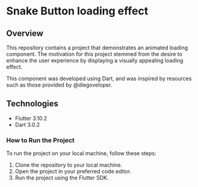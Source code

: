 # Snake Button loading effect

## Overview

This repository contains a project that demonstrates an animated loading component. The motivation for this project stemmed from the desire to enhance the user experience by displaying a visually appealing loading effect.

This component was developed using Dart, and was inspired by resources such as those provided by @diegoveloper.

## Technologies

- Flutter 3.10.2
- Dart 3.0.2

### How to Run the Project

To run the project on your local machine, follow these steps:

1. Clone the repository to your local machine.
2. Open the project in your preferred code editor.
3. Run the project using the Flutter SDK.